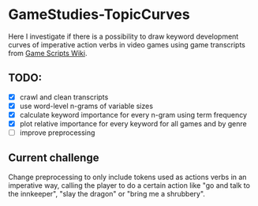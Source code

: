 # GameStudies-TopicCurves
Here I investigate if there is a possibility to draw keyword development curves of imperative action verbs in video games using game transcripts from [Game Scripts Wiki](https://game-scripts-wiki.blogspot.com/).

## TODO:
- [x] crawl and clean transcripts
- [x] use word-level n-grams of variable sizes
- [x] calculate keyword importance for every n-gram using term frequency
- [x] plot relative importance for every keyword for all games and by genre
- [ ] improve preprocessing
## Current challenge
Change preprocessing to only include tokens used as actions verbs in an imperative way, calling the player to do a certain action like "go and talk to the innkeeper", "slay the dragon" or "bring me a shrubbery".
